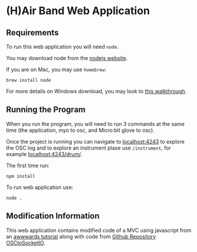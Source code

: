 # (H)Air Band Web Application
## Requirements
To run this web application you will need `node`.

You may download node from the [nodejs website](https://nodejs.org/en/download/). 

If you are on Mac, you may use `homebrew`:
```
brew install node
```

For more details on Windows download, you may look to [this walkthrough](https://www.guru99.com/download-install-node-js.html).

## Running the Program
When you run the program, you will need to run 3 commands at the same time (the application, myo to osc, and Micro:bit glove to osc).

Once the project is running you can navigate to [localhost:4243](http://localhost:4243) to explore the OSC log and to explore an instrument plase use `/instrument`, for example [localhost:4243/drum/](http://localhost:4243/drum/).

The first time run:
```
npm install
```

To run web application use:
```
node .
```
## Modification Information
This web application contains modified code of a MVC using javascript from an [awwwards tutorial](https://www.awwwards.com/build-a-simple-javascript-app-the-mvc-way.html) along with code from [Github Repository OSCtoSocketIO](https://github.com/rustynymph/OSCtoSocketIO).
